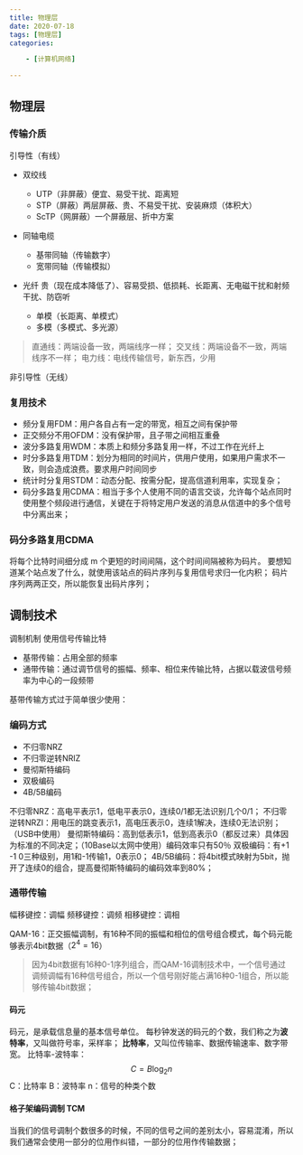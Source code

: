 ```yaml
---
title: 物理层
date: 2020-07-18
tags: [物理层]
categories: 

    - [计算机网络]

---
```


## 物理层

### 传输介质

引导性（有线）

* 双绞线

  + UTP（非屏蔽）便宜、易受干扰、距离短
  + STP（屏蔽）两层屏蔽、贵、不易受干扰、安装麻烦（体积大）
  + ScTP（网屏蔽）一个屏蔽层、折中方案

* 同轴电缆
  + 基带同轴（传输数字）
  + 宽带同轴（传输模拟）
* 光纤 贵（现在成本降低了）、容易受损、低损耗、长距离、无电磁干扰和射频干扰、防窃听
  + 单模（长距离、单模式）
  + 多模（多模式、多光源）

> 直通线：两端设备一致，两端线序一样；
> 交叉线：两端设备不一致，两端线序不一样；
> 电力线：电线传输信号，新东西，少用

非引导性（无线）

### 复用技术

* 频分复用FDM：用户各自占有一定的带宽，相互之间有保护带
* 正交频分不用OFDM：没有保护带，且子带之间相互重叠
* 波分多路复用WDM：本质上和频分多路复用一样，不过工作在光纤上
* 时分多路复用TDM：划分为相同的时间片，供用户使用，如果用户需求不一致，则会造成浪费。要求用户时间同步
* 统计时分复用STDM：动态分配、按需分配，提高信道利用率，实现复杂；
* 码分多路复用CDMA：相当于多个人使用不同的语言交谈，允许每个站点同时使用整个频段进行通信，关键在于将特定用户发送的消息从信道中的多个信号中分离出来；

### 码分多路复用CDMA

将每个比特时间细分成 m 个更短的时间间隔，这个时间间隔被称为码片。
要想知道某个站点发了什么，就使用该站点的码片序列与复用信号求归一化内积；
码片序列两两正交，所以能恢复出码片序列；

## 调制技术

调制机制
使用信号传输比特

* 基带传输：占用全部的频率
* 通带传输：通过调节信号的振幅、频率、相位来传输比特，占据以载波信号频率为中心的一段频带

基带传输方式过于简单很少使用：

### 编码方式

* 不归零NRZ
* 不归零逆转NRIZ
* 曼彻斯特编码
* 双极编码
* 4B/5B编码

不归零NRZ：高电平表示1，低电平表示0，连续0/1都无法识别几个0/1；
不归零逆转NRZI：用电压的跳变表示1，高电压表示0，连续1解决，连续0无法识别；（USB中使用）
曼彻斯特编码：高到低表示1，低到高表示0（都反过来）具体因为标准的不同决定；（10Base以太网中使用）编码效率只有50％
双极编码：有+1 -1 0三种级别，用1和-1传输1，0表示0；
4B/5B编码：将4bit模式映射为5bit，抛开了连续0的组合，提高曼彻斯特编码的编码效率到80%；

### 通带传输

幅移键控：调幅
频移键控：调频
相移键控：调相

QAM-16：正交振幅调制，有16种不同的振幅和相位的信号组合模式，每个码元能够表示4bit数据（$2^4=16$）

> 因为4bit数据有16种0-1序列组合，而QAM-16调制技术中，一个信号通过调频调幅有16种信号组合，所以一个信号刚好能占满16种0-1组合，所以能够传输4bit数据；

#### 码元

码元，是承载信息量的基本信号单位。
每秒钟发送的码元的个数，我们称之为**波特率**，又叫做符号率，采样率；
**比特率**，又叫位传输率、数据传输速率、数字带宽。
比特率-波特率：
$$
C = B \log_2 n
$$
C：比特率
B：波特率
n：信号的种类个数

#### 格子架编码调制 TCM

当我们的信号调制个数很多的时候，不同的信号之间的差别太小，容易混淆，所以我们通常会使用一部分的位用作纠错，一部分的位用作传输数据；
